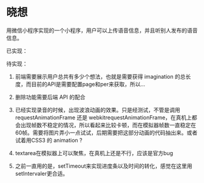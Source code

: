 # 晓想

用微信小程序实现的一个小程序，用户可以上传语音信息，并且听别人发布的语音信息。

已实现：



待实现：

1. 前端需要展示用户总共有多少个想法，也就是需要获得 imagination 的总长度，而目前的API是需要配置page和per来获取，所以...

2. 删除功能需要后端 API 的配合

3. 已经实现录音的时候，出现波浪动画的效果。只是经测试，不管是调用 requestAnimationFrame 还是 webkitrequestAnimationFrame，在真机上都会出现帧数不稳定的情况，所以看起来比较卡顿，而在模拟器帧数一直稳定在60帧。需要将图片弄小一点试试，后期需要把这部分动画的代码抽出来。或者试着用CSS3 的 animation ? 

4. textarea在模拟器上可以聚焦，在真机上还是不行，应该是官方bug 

5. 之前一直用的是，setTimeout来实现进度条以及时间的转化，感觉在这里用setIntervaler更合适。






